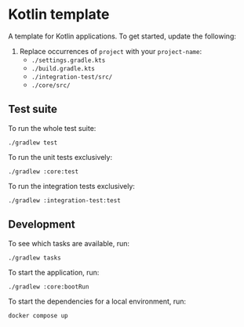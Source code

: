 # Kotlin template

A template for Kotlin applications. To get started, update the following:

1. Replace occurrences of `project` with your `project-name`:
   - `./settings.gradle.kts`
   - `./build.gradle.kts`
   - `./integration-test/src/`
   - `./core/src/`

## Test suite

To run the whole test suite:
```shell
./gradlew test
```

To run the unit tests exclusively:
```shell
./gradlew :core:test
```

To run the integration tests exclusively:
```shell
./gradlew :integration-test:test
```

## Development

To see which tasks are available, run:
```shell
./gradlew tasks
```

To start the application, run:
```shell
./gradlew :core:bootRun
```

To start the dependencies for a local environment, run:
```shell
docker compose up
```
